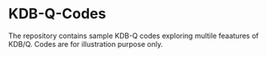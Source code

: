 # KDB-Q-Codes
The repository contains sample KDB-Q codes exploring multile feaatures of KDB/Q. Codes are for illustration purpose only.
